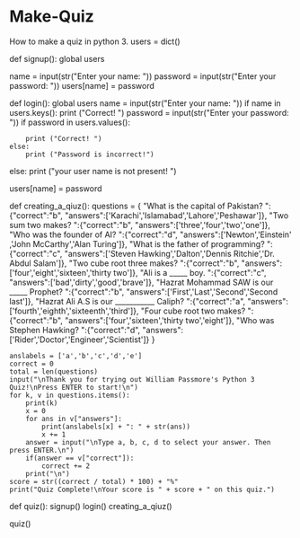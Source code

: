 # Make-Quiz
How to make a quiz in python 3.
users = dict()

def signup():
  global users

  name = input(str("Enter your name: "))
  password = input(str("Enter your password: "))
  users[name] = password


def login():
  global users
  name = input(str("Enter your name: "))
  if name in users.keys():
    print ("Correct! ")
    password = input(str("Enter your password: "))
    if password in users.values():
       
        print ("Correct! ")
    else:
        print ("Password is incorrect!")
  else:
    print ("your user name is not present! ")
 
  users[name] = password

def creating_a_qiuz():
    questions = {
    "What is the capital of Pakistan? ":{"correct":"b", "answers":['Karachi','Islamabad','Lahore','Peshawar']},
    "Two sum two makes? ":{"correct":"b", "answers":['three','four','two','one']},
    "Who was the founder of AI? ":{"correct":"d", "answers":['Newton','Einstein' ,'John McCarthy','Alan Turing']},
    "What is the father of programming? ":{"correct":"c", "answers":['Steven Hawking','Dalton','Dennis Ritchie','Dr. Abdul Salam']},
    "Two cube root three makes? ":{"correct":"b", "answers":['four','eight','sixteen','thirty two']},
    "Ali is a _____ boy. ":{"correct":"c", "answers":['bad','dirty','good','brave']},
    "Hazrat Mohammad SAW is our _____ Prophet? ":{"correct":"b", "answers":['First','Last','Second','Second last']},
    "Hazrat Ali A.S is our ___________ Caliph? ":{"correct":"a", "answers":['fourth','eighth','sixteenth','third']},
    "Four cube root two makes? ":{"correct":"b", "answers":['four','sixteen','thirty two','eight']},
    "Who was Stephen Hawking? ":{"correct":"d", "answers":['Rider','Doctor','Engineer','Scientist']}
    }  

    anslabels = ['a','b','c','d','e']
    correct = 0
    total = len(questions)
    input("\nThank you for trying out William Passmore's Python 3 Quiz!\nPress ENTER to start!\n")
    for k, v in questions.items():
        print(k)
        x = 0
        for ans in v["answers"]:
            print(anslabels[x] + ": " + str(ans))
            x += 1
        answer = input("\nType a, b, c, d to select your answer. Then press ENTER.\n")
        if(answer == v["correct"]):
            correct += 2
        print("\n")
    score = str((correct / total) * 100) + "%"
    print("Quiz Complete!\nYour score is " + score + " on this quiz.")
    

def quiz():
    signup()
    login()
    creating_a_qiuz()
   
quiz()

